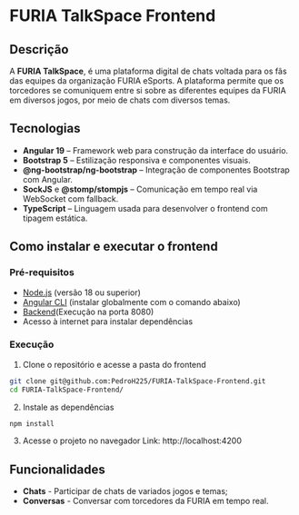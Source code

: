 # FURIA TalkSpace Frontend
## Descrição
A **FURIA TalkSpace**, é uma plataforma digital de chats voltada para os fãs das equipes da organização FURIA eSports. A plataforma permite que os torcedores se comuniquem entre si sobre as diferentes equipes da FURIA em diversos jogos, por meio de chats com diversos temas.

## Tecnologias
- **Angular 19** – Framework web para construção da interface do usuário.
- **Bootstrap 5** – Estilização responsiva e componentes visuais.
- **@ng-bootstrap/ng-bootstrap** – Integração de componentes Bootstrap com Angular.
- **SockJS** e **@stomp/stompjs** – Comunicação em tempo real via WebSocket com fallback.
- **TypeScript** – Linguagem usada para desenvolver o frontend com tipagem estática.

## Como instalar e executar o frontend

### Pré-requisitos

- [Node.js](https://nodejs.org/) (versão 18 ou superior)
- [Angular CLI](https://angular.io/cli) (instalar globalmente com o comando abaixo)
- [Backend](https://github.com/PedroH225/FURIA-TalkSpace-Backend#)(Execução na porta 8080)
- Acesso à internet para instalar dependências

### Execução
1. Clone o repositório e acesse a pasta do frontend
```bash
git clone git@github.com:PedroH225/FURIA-TalkSpace-Frontend.git
cd FURIA-TalkSpace-Frontend/
```

2. Instale as dependências
```bash
npm install
```

3. Acesse o projeto no navegador
Link: http://localhost:4200

## Funcionalidades
- **Chats** - Participar de chats de variados jogos e temas;
- **Conversas** - Conversar com torcedores da FURIA em tempo real.
